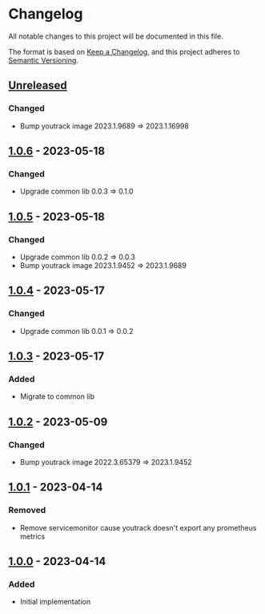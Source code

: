 # Changelog
All notable changes to this project will be documented in this file.

The format is based on [Keep a Changelog](https://keepachangelog.com/en/1.0.0/),
and this project adheres to [Semantic Versioning](https://semver.org/spec/v2.0.0.html).

## [Unreleased]
### Changed
- Bump youtrack image 2023.1.9689 => 2023.1.16998

## [1.0.6] - 2023-05-18
### Changed
- Upgrade common lib 0.0.3 => 0.1.0

## [1.0.5] - 2023-05-18
### Changed
- Upgrade common lib 0.0.2 => 0.0.3
- Bump youtrack image 2023.1.9452 => 2023.1.9689

## [1.0.4] - 2023-05-17
### Changed
- Upgrade common lib 0.0.1 => 0.0.2

## [1.0.3] - 2023-05-17
### Added
- Migrate to common lib

## [1.0.2] - 2023-05-09
### Changed
- Bump youtrack image 2022.3.65379 => 2023.1.9452

## [1.0.1] - 2023-04-14
### Removed
- Remove servicemonitor cause youtrack doesn't export any prometheus metrics

## [1.0.0] - 2023-04-14
### Added
- Initial implementation

[Unreleased]: https://github.com/minicloudlabs/helm-charts/compare/youtrack-1.0.6...HEAD
[1.0.6]: https://github.com/minicloudlabs/helm-charts/compare/youtrack-1.0.5...youtrack-1.0.6
[1.0.5]: https://github.com/minicloudlabs/helm-charts/compare/youtrack-1.0.4...youtrack-1.0.5
[1.0.4]: https://github.com/minicloudlabs/helm-charts/compare/youtrack-1.0.3...youtrack-1.0.4
[1.0.3]: https://github.com/minicloudlabs/helm-charts/compare/youtrack-1.0.2...youtrack-1.0.3
[1.0.2]: https://github.com/minicloudlabs/helm-charts/compare/youtrack-1.0.1...youtrack-1.0.2
[1.0.1]: https://github.com/minicloudlabs/helm-charts/compare/youtrack-1.0.0...youtrack-1.0.1
[1.0.0]: https://github.com/minicloudlabs/helm-charts/releases/tag/youtrack-1.0.0
